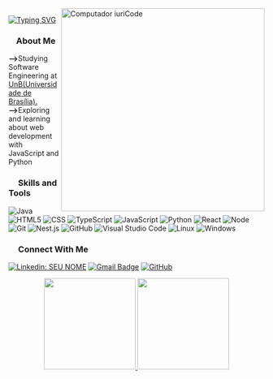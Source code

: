 <img src="https://raw.githubusercontent.com/MicaelliMedeiros/micaellimedeiros/master/image/computer-illustration.png" min-width="400px" max-width="400px" width="400px" align="right" alt="Computador iuriCode">

[![Typing SVG](https://readme-typing-svg.herokuapp.com?font=poppins&duration=6000&color=F7F7F7&center=true&lines=Hey%2C+I'm+Carlos+Eduardo)](https://git.io/typing-svg)

### <img src="https://www.svgrepo.com/show/22209/file.svg" width="15px"/>About Me

<p align="left"> 
    <strong>--></strong>Studying Software Engineering at <a href="https://www.unb.br/">UnB(Universidade de Brasília).</a></br>
    <strong>--></strong>Exploring and learning about web development with JavaScript and Python</br>
</p>


### <img src="https://www.svgrepo.com/show/40893/computer.svg" width="15px"/> Skills and Tools

   ![Java](https://img.shields.io/badge/Java-000.svg??style=for-the-badge&logo=openjdk&logoColor=white)
   ![HTML5](https://img.shields.io/badge/-HTML5-333333?style=flat&logo=HTML5)
   ![CSS](https://img.shields.io/badge/-CSS-333333?style=flat&logo=CSS3&logoColor=1572B6)
   ![TypeScript](https://img.shields.io/badge/TypeScript-333333?style=flat&logo=typescript)
   ![JavaScript](https://img.shields.io/badge/-JavaScript-333333?style=flat&logo=javascript)
   ![Python](https://img.shields.io/badge/Python-333333?style=flat&logo=python)
   ![React](https://img.shields.io/badge/-React-333333?style=flat&logo=react)
   ![Node](https://img.shields.io/badge/Node.js-333333?style=flat&logo=node.js)
   ![Git](https://img.shields.io/badge/-Git-333333?style=flat&logo=git)
   ![Nest.js](https://img.shields.io/badge/-Nest.js-333333?style=flat&logo=nest.js)
   ![GitHub](https://img.shields.io/badge/-GitHub-333333?style=flat&logo=github)
   ![Visual Studio Code](https://img.shields.io/badge/-Visual%20Studio%20Code-333333?style=flat&logo=visual-studio-code&logoColor=007ACC)
   ![Linux](https://img.shields.io/badge/Linux-333333?style=flat&logo=linux&logoColor=blue)
   ![Windows](https://img.shields.io/badge/Windows-333333?style=flat&logo=windows&logoColor=blue)


### <img src="https://www.svgrepo.com/show/229008/link-chain.svg" width="15px"/> Connect With Me

[![Linkedin: SEU NOME](https://img.shields.io/badge/-Linkedin-blue?style=flat-square&logo=Linkedin&logoColor=white&link=LINK-DO-SEU-LINKEDIN)](https://www.linkedin.com/in/carlos-eduardo-souza-6811bb18a/)
[![Gmail Badge](https://img.shields.io/badge/-Gmail-006bed?style=flat-square&logo=Gmail&logoColor=white&link=mailto:SEU-EMAIL)](mailto:carlos.e.souza2653@gmail.com)
[![GitHub]( https://img.shields.io/github/followers/Carlos-E-Souza?label=follow&style=social)](https://github.com/Carlos-E-Souza)

<div align="center">
  <a href="https://github.com/Carlos-E-Souza">
  <img height="180em" src="https://github-readme-stats.vercel.app/api?username=Carlos-E-Souza&show_icons=true&theme=midnight-purple&include_all_commits=true&count_public=true&count_private=true"/>
  <img height="180em" src="https://github-readme-stats.vercel.app/api/top-langs/?username=Carlos-E-Souza&layout=compact&langs_count=7&theme=midnight-purple"/>
</div>
